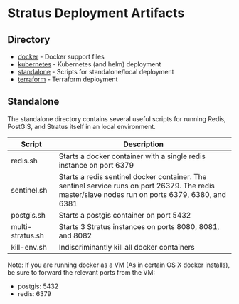 # Stratus Deployment Artifacts

## Directory

* [docker](./docker) - Docker support files
* [kubernetes](./kubernetes) - Kubernetes (and helm) deployment
* [standalone](./standalone) - Scripts for standalone/local deployment
* [terraform](./terraform) - Terraform deployment


## Standalone

The standalone directory contains several useful scripts for running Redis, PostGIS, and Stratus itself in an local environment. 

| Script | Description |
|--------|-------------|
| redis.sh | Starts a docker container with a single redis instance on port 6379 |
| sentinel.sh | Starts a redis sentinel docker container.  The sentinel service runs on port 26379.  The redis master/slave nodes run on ports 6379, 6380, and 6381 |
| postgis.sh | Starts a postgis container on port 5432 |
| multi-stratus.sh | Starts 3 Stratus instances on ports 8080, 8081, and 8082 |
| kill-env.sh | Indiscriminantly kill all docker containers |

Note: If you are running docker as a VM (As in certain OS X docker installs), be sure to forward the relevant ports from the VM:
* postgis: 5432
* redis: 6379
